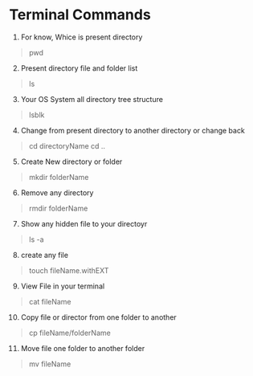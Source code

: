 # Terminal Commands

01. For know, Whice is present directory
> pwd

02. Present directory file and folder list
> ls

03. Your OS System all directory tree structure
> lsblk

04. Change from present directory to another directory or change back
> cd directoryName
> cd ..

05. Create New directory or folder
> mkdir folderName

06. Remove any directory
> rmdir folderName
 
07. Show any hidden file to your directoyr
> ls -a

08. create any file
> touch fileName.withEXT

09. View File in your terminal
> cat fileName

10. Copy file or director from one folder to another
> cp fileName/folderName

11. Move file one folder to another folder
> mv fileName

